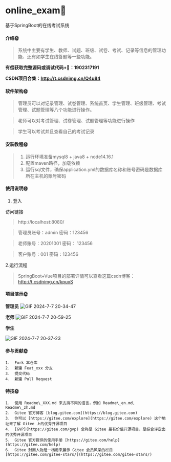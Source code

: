 # online_exam🎂
基于SpringBoot的在线考试系统

#### 介绍🌞

> 系统中主要有学生、教师、试题、班级、试卷、考试、记录等信息的管理功能、还有如学生在线答题等一些功能。

**有偿获取完整源码或调试代码+🐧：1902317191**

**CSDN项目合集：http://t.csdnimg.cn/Q4u84**

#### 软件架构🌞

> 管理员可以对记录管理、试卷管理、系统首页、学生管理、班级管理、考试管理、试题管理等八个功能进行操作。

> 老师可以对考试管理、试卷管理、试题管理等功能进行操作

> 学生可以考试并且查看自己的考试记录

#### 安装教程🌞

> 1. 运行环境准备mysql8 + java8 + node14.16.1
> 2. 配置maven路径，加载依赖
> 3. 运行sql文件，确保application.yml的数据库名称和账号密码是数据库所在主机的账号密码

#### 使用说明🌞

1. 登入

访问链接
> http://localhost:8080/

> 管理员账号：admin	  密码：123456

> 老师账号：20201001   密码： 123456

> 客户账号：001	  密码：123456

2.运行流程

>  SpringBoot+Vue项目的部署详情可以查看这篇csdn博客：http://t.csdnimg.cn/kpuxS

#### 项目演示🌞

**管理员**
![GIF 2024-7-7 20-34-47](https://github.com/luooin/online_exam/assets/85004172/355e082f-a648-4bd2-919d-ec1d98b5829e)


**老师**
![GIF 2024-7-7 20-59-25](https://github.com/luooin/online_exam/assets/85004172/415e0d69-4e2e-4c2c-b744-cca17d1f9d42)



**学生**

![GIF 2024-7-7 20-37-23](https://github.com/luooin/online_exam/assets/85004172/94171581-114b-4ebc-b864-8ac82aaaf88a)



#### 参与贡献🌞

    1.  Fork 本仓库
    2.  新建 Feat_xxx 分支
    3.  提交代码
    4.  新建 Pull Request


#### 特技🌞

    1.  使用 Readme\_XXX.md 来支持不同的语言，例如 Readme\_en.md, Readme\_zh.md
    2.  Gitee 官方博客 [blog.gitee.com](https://blog.gitee.com)
    3.  你可以 [https://gitee.com/explore](https://gitee.com/explore) 这个地址来了解 Gitee 上的优秀开源项目
    4.  [GVP](https://gitee.com/gvp) 全称是 Gitee 最有价值开源项目，是综合评定出的优秀开源项目
    5.  Gitee 官方提供的使用手册 [https://gitee.com/help](https://gitee.com/help)
    6.  Gitee 封面人物是一档用来展示 Gitee 会员风采的栏目 [https://gitee.com/gitee-stars/](https://gitee.com/gitee-stars/)

